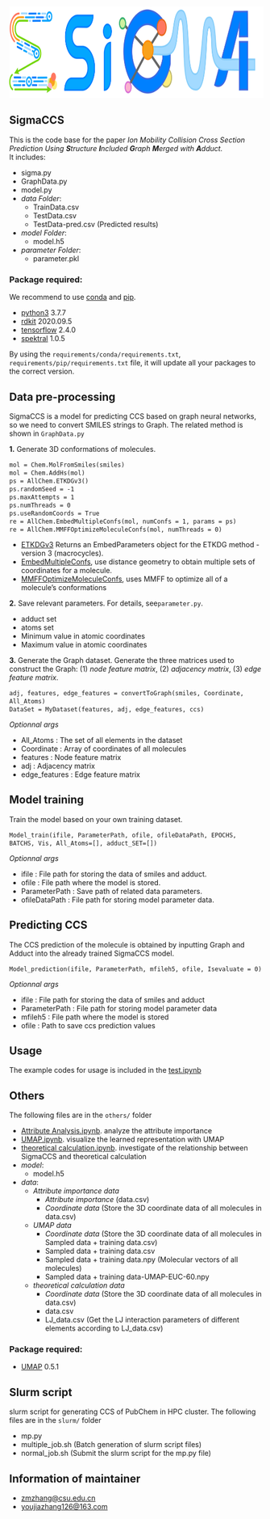 <div align="center">

<img src="logo.png" width=870 height=180>    
</div>

## SigmaCCS

This is the code base for the paper *Ion Mobility Collision Cross Section Prediction Using **S**tructure **I**ncluded **G**raph **M**erged with **A**dduct.*  
It includes:
- sigma.py
- GraphData.py
- model.py
- *data Folder*:  
    - TrainData.csv
    - TestData.csv
    - TestData-pred.csv (Predicted results)
- *model Folder*:
    - model.h5
- *parameter Folder*:
    - parameter.pkl 

### Package required: 
We recommend to use [conda](https://conda.io/docs/user-guide/install/download.html) and [pip](https://pypi.org/project/pip/).
- [python3](https://www.python.org/) 3.7.7
- [rdkit](https://rdkit.org/) 2020.09.5     
- [tensorflow](https://www.tensorflow.org) 2.4.0
- [spektral](https://graphneural.network/) 1.0.5

By using the `requirements/conda/requirements.txt`, `requirements/pip/requirements.txt` file, it will update all your packages to the correct version.

## Data pre-processing
SigmaCCS is a model for predicting CCS based on graph neural networks, so we need to convert SMILES strings to Graph. The related method is shown in `GraphData.py`           

**1.** Generate 3D conformations of molecules. 

    mol = Chem.MolFromSmiles(smiles)
    mol = Chem.AddHs(mol)
    ps = AllChem.ETKDGv3()
    ps.randomSeed = -1
    ps.maxAttempts = 1
    ps.numThreads = 0
    ps.useRandomCoords = True
    re = AllChem.EmbedMultipleConfs(mol, numConfs = 1, params = ps)
    re = AllChem.MMFFOptimizeMoleculeConfs(mol, numThreads = 0)
- [ETKDGv3](https://www.rdkit.org/docs/source/rdkit.Chem.rdDistGeom.html?highlight=etkdgv3#rdkit.Chem.rdDistGeom.ETKDGv3) Returns an EmbedParameters object for the ETKDG method - version 3 (macrocycles).
- [EmbedMultipleConfs](https://www.rdkit.org/docs/source/rdkit.Chem.rdDistGeom.html?highlight=embedmultipleconfs#rdkit.Chem.rdDistGeom.EmbedMultipleConfs), use distance geometry to obtain multiple sets of coordinates for a molecule.
- [MMFFOptimizeMoleculeConfs](https://www.rdkit.org/docs/source/rdkit.Chem.rdForceFieldHelpers.html?highlight=mmffoptimizemoleculeconfs#rdkit.Chem.rdForceFieldHelpers.MMFFOptimizeMoleculeConfs), uses MMFF to optimize all of a molecule’s conformations   

**2.** Save relevant parameters. For details, see`parameter.py`.    
- adduct set  
- atoms set   
- Minimum value in atomic coordinates   
- Maximum value in atomic coordinates   

**3.** Generate the Graph dataset. Generate the three matrices used to construct the Graph: (1) *node feature matrix*, (2) *adjacency matrix*, (3) *edge feature matrix*.       

    adj, features, edge_features = convertToGraph(smiles, Coordinate, All_Atoms)
    DataSet = MyDataset(features, adj, edge_features, ccs)
*Optionnal args*
- All_Atoms : The set of all elements in the dataset
- Coordinate : Array of coordinates of all molecules
- features : Node feature matrix
- adj : Adjacency matrix
- edge_features : Edge feature matrix

## Model training
Train the model based on your own training dataset.

    Model_train(ifile, ParameterPath, ofile, ofileDataPath, EPOCHS, BATCHS, Vis, All_Atoms=[], adduct_SET=[])
*Optionnal args*
- ifile : File path for storing the data of smiles and adduct.
- ofile : File path where the model is stored.
- ParameterPath : Save path of related data parameters.
- ofileDataPath : File path for storing model parameter data.

## Predicting CCS
The CCS prediction of the molecule is obtained by inputting Graph and Adduct into the already trained SigmaCCS model.

    Model_prediction(ifile, ParameterPath, mfileh5, ofile, Isevaluate = 0)
*Optionnal args*
- ifile : File path for storing the data of smiles and adduct
- ParameterPath : File path for storing model parameter data
- mfileh5 : File path where the model is stored
- ofile : Path to save ccs prediction values

## Usage
The example codes for usage is included in the [test.ipynb](main/test.ipynb)

## Others
The following files are in the `others/` folder
- [Attribute Analysis.ipynb](main/test.ipynb). analyze the attribute importance
- [UMAP.ipynb](main/test.ipynb). visualize the learned representation with UMAP
- [theoretical calculation.ipynb](main/test.ipynb). investigate of the relationship between SigmaCCS and theoretical calculation
- *model*:
    - model.h5
- *data*:
    - *Attribute importance data*
        - *Attribute importance* (data.csv)
        - *Coordinate data* (Store the 3D coordinate data of all molecules in data.csv)
    - *UMAP data*
        - *Coordinate data* (Store the 3D coordinate data of all molecules in Sampled data + training data.csv)
        - Sampled data + training data.csv
        - Sampled data + training data.npy (Molecular vectors of all molecules)
        - Sampled data + training data-UMAP-EUC-60.npy
    - *theoretical calculation data*
        - *Coordinate data* (Store the 3D coordinate data of all molecules in data.csv)
        - data.csv
        - LJ_data.csv (Get the LJ interaction parameters of different elements according to LJ_data.csv)

### Package required: 
- [UMAP](https://github.com/lmcinnes/umap) 0.5.1

## Slurm script
slurm script for generating CCS of PubChem in HPC cluster.
The following files are in the `slurm/` folder
- mp.py
- multiple_job.sh (Batch generation of slurm script files)
- normal_job.sh (Submit the slurm script for the mp.py file)

## Information of maintainer
- zmzhang@csu.edu.cn
- youjiazhang126@163.com
